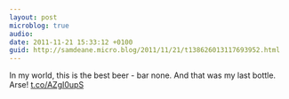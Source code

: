 ```yaml
---
layout: post
microblog: true
audio: 
date: 2011-11-21 15:33:12 +0100
guid: http://samdeane.micro.blog/2011/11/21/t138626013117693952.html
---
```

In my world, this is the best beer - bar none. And that was my last bottle. Arse! [t.co/AZgI0upS](http://t.co/AZgI0upS)
